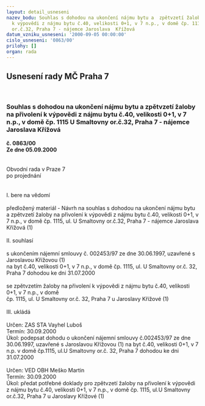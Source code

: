 ```yaml
---
layout: detail_usneseni
nazev_bodu: Souhlas s dohodou na ukončení nájmu bytu a  zpětvzetí žaloby na přivolení
  k výpovědi z nájmu bytu č.40, velikosti 0+1, v 7 n.p., v domě čp. 1115 U Smaltovny
  or.č.32, Praha 7 - nájemce Jaroslava  Křížová
datum_vzniku_usneseni: '2000-09-05 00:00:00'
cislo_usneseni: '0863/00'
prilohy: []
organ: rada
---
```

<div id="ucUsn_pList" class="usn">
	<span><h2>Usnesení rady MČ Praha 7 </h2>
<br></span><div class="standBody">
<span><h3>Souhlas s dohodou na ukončení nájmu bytu a  zpětvzetí žaloby na přivolení k výpovědi z nájmu bytu č.40, velikosti 0+1, v 7 n.p., v domě čp. 1115 U Smaltovny or.č.32, Praha 7 - nájemce Jaroslava  Křížová</h3></span><div class="center">
		<strong>č. 0863/00</strong><br>
	</div>
<div class="center">
		<strong>Ze dne 05.09.2000</strong><br><br>
	</div>     <br>Obvodní rada v Praze 7<br>po projednání<br><br><br>I.	bere na vědomí<br><br> předložený materiál - Návrh na souhlas s dohodou na ukončení nájmu bytu a zpětvzetí žaloby na přivolení k výpovědi z nájmu bytu č.40, velikosti 0+1, v 7 n.p., v domě čp. 1115, ul. U Smaltovny or.č.32, Praha 7 - nájemce  Jaroslava  Křížová (1)<br><br>II.	souhlasí <br><br>s ukončením nájemní smlouvy č. 002453/97 ze dne 30.06.1997, uzavřené s Jaroslavou Křížovou (1)<br> na byt č.40, velikosti 0+1, v 7 n.p., v domě čp. 1115, ul. U Smaltovny or.č. 32, Praha 7 dohodou ke dni 31.07.2000 <br><br>se zpětvzetím žaloby na přivolení k výpovědi z nájmu bytu č.40, velikosti 0+1, v 7 n.p., v domě <br>čp. 1115, ul. U Smaltovny or.č. 32, Praha 7 u Jaroslavy Křížové (1)<br><br>III.	ukládá <br><br> Určen:	     	ZAS STA Vayhel Luboš<br>Termín: 30.09.2000<br>Úkol:	podepsat dohodu o ukončení nájemní smlouvy č.002453/97 ze dne 30.06.1997, uzavřené s Jaroslavou Křížovou  (1) na byt č.40, velikosti 0+1, v 7 n.p. v domě čp.1115, ul.U Smaltovny or.č. 32, Praha 7 dohodou ke dni 31.07.2000 <br> <br> Určen:	     	VED OBH Meško Martin<br>Termín: 30.09.2000<br>Úkol:	předat potřebné doklady pro zpětvzetí žaloby na přivolení k výpovědi z nájmu bytu č.40, velikosti 0+1, v 7 n.p., v domě čp. 1115, ul.U Smaltovny or.č.32, Praha 7 u Jaroslavy Křížové (1)<br>  <br> </div>
</div>